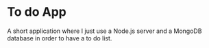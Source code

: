 # To do App
A short application where I just use a Node.js server and a MongoDB database in order to have a to do list.
